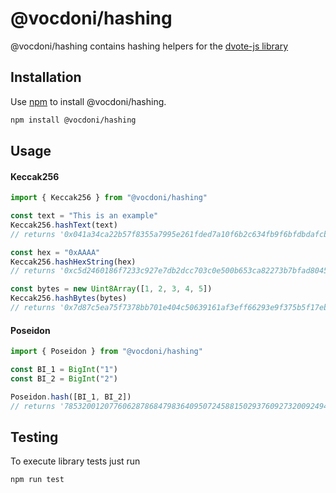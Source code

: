 # @vocdoni/hashing

@vocdoni/hashing contains hashing helpers for the [dvote-js library](https://github.com/vocdoni/dvote-js/)

## Installation

Use [npm](https://www.npmjs.com/) to install @vocdoni/hashing.

```bash
npm install @vocdoni/hashing
```

## Usage

#### Keccak256

```ts
import { Keccak256 } from "@vocdoni/hashing"

const text = "This is an example"
Keccak256.hashText(text)
// returns '0x041a34ca22b57f8355a7995e261fded7a10f6b2c634fb9f6bfdbdafcbf556840'

const hex = "0xAAAA"
Keccak256.hashHexString(hex)
// returns '0xc5d2460186f7233c927e7db2dcc703c0e500b653ca82273b7bfad8045d85a470'

const bytes = new Uint8Array([1, 2, 3, 4, 5])
Keccak256.hashBytes(bytes)
// returns '0x7d87c5ea75f7378bb701e404c50639161af3eff66293e9f375b5f17eb50476f4'
```

#### Poseidon

```ts
import { Poseidon } from "@vocdoni/hashing"

const BI_1 = BigInt("1")
const BI_2 = BigInt("2")

Poseidon.hash([BI_1, BI_2])
// returns '7853200120776062878684798364095072458815029376092732009249414926327459813530'
```

## Testing

To execute library tests just run

```bash
npm run test
```
